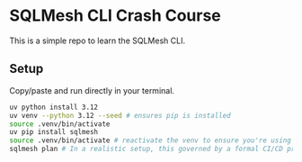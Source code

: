 # SQLMesh CLI Crash Course 

This is a simple repo to learn the SQLMesh CLI.

## Setup

Copy/paste and run directly in your terminal.

```bash
uv python install 3.12
uv venv --python 3.12 --seed # ensures pip is installed
source .venv/bin/activate
uv pip install sqlmesh
source .venv/bin/activate # reactivate the venv to ensure you're using the right installation
sqlmesh plan # In a realistic setup, this governed by a formal CI/CD process
```